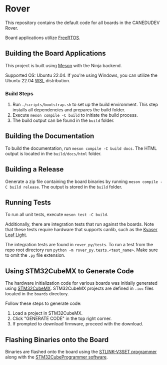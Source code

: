 # Rover

This repository contains the default code for all boards in the CANEDUDEV Rover.

Board applications utilize [FreeRTOS](https://www.freertos.org/).

## Building the Board Applications

This project is built using [Meson](https://mesonbuild.com/) with the Ninja backend.

Supported OS: Ubuntu 22.04. If you're using Windows, you can utilize the Ubuntu 22.04 [WSL](https://learn.microsoft.com/en-us/windows/wsl/) distribution.

### Build Steps

1. Run `./scripts/bootstrap.sh` to set up the build environment. This step installs all dependencies and prepares the build folder.
2. Execute `meson compile -C build` to initiate the build process.
3. The build output can be found in the `build` folder.

## Building the Documentation

To build the documentation, run `meson compile -C build docs`. The HTML output is located in the `build/docs/html` folder.

## Building a Release

Generate a zip file containing the board binaries by running `meson compile -C build release`. The output is stored in the `build` folder.

## Running Tests

To run all unit tests, execute `meson test -C build`.

Additionally, there are integration tests that run against the boards. Note that these tests require hardware that supports canlib, such as the [Kvaser Leaf Light](https://www.kvaser.com/product/kvaser-leaf-light-hs-v2/).

The integration tests are found in `rover_py/tests`. To run a test from the repo root directory run `python -m rover_py.tests.<test_name>`. Make sure to omit the `.py` file extension.

## Using STM32CubeMX to Generate Code

The hardware initialization code for various boards was initially generated using [STM32CubeMX](https://www.st.com/en/development-tools/stm32cubemx.html). STM32CubeMX projects are defined in `.ioc` files located in the `boards` directory.

Follow these steps to generate code:
1. Load a project in STM32CubeMX.
2. Click "GENERATE CODE" in the top right corner.
3. If prompted to download firmware, proceed with the download.

## Flashing Binaries onto the Board

Binaries are flashed onto the board using the [STLINK-V3SET programmer](https://www.st.com/en/development-tools/stlink-v3set.html) along with the [STM32CubeProgrammer software](https://www.st.com/en/development-tools/stm32cubeprog.html).
